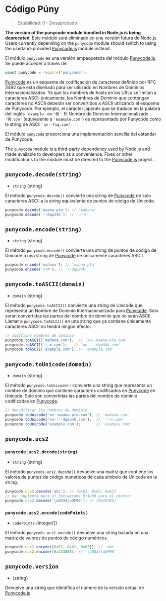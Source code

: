 # Código Púny
<!-- YAML
changes:
  - version: v7.0.0
    pr-url: https://github.com/nodejs/node/pull/7941
    description: Accessing this module will now emit a deprecation warning.
-->

<!--introduced_in=v0.10.0-->

> Estabilidad: 0 - Desaprobado

**The version of the punycode module bundled in Node.js is being deprecated**. Este módulo será eliminado en una versión futura de Node.js. Users currently depending on the `punycode` module should switch to using the userland-provided [Punycode.js](https://github.com/bestiejs/punycode.js) module instead.

El módulo `punycode` es una versión empaquetada del módulo [Punycode.js](https://github.com/bestiejs/punycode.js). Se puede acceder a través de:

```js
const punycode = require('punycode');
```

[Punycode](https://tools.ietf.org/html/rfc3492) es un esquema de codificación de caracteres definido por RFC 3492 que está diseñado para ser utilizado en Nombres de Dominios Internacionalizados. Ya que los nombres de hosts en los URLs se limitan a caracteres ASCII únicamente, los Nombres de Dominio que contengan caracteres no ASCII deberán ser convertidos a ASCII utilizando el esquema de Punycode. Por ejemplo, el carácter japonés que se traduce en la palabra del inglés `'example'` es `'例'`. El Nombre de Dominio Internacionalizado `'例.com'` (equivalente a `'example.com'`) es representado por Punycode como la string de ASCII `'xn--fsq.com'`.

El módulo `punycode` proporciona una implementación sencilla del estándar de Punycode.

The `punycode` module is a third-party dependency used by Node.js and made available to developers as a convenience. Fixes or other modifications to the module must be directed to the [Punycode.js](https://github.com/bestiejs/punycode.js) project.

## `punycode.decode(string)`
<!-- YAML
added: v0.5.1
-->

* `string` {string}

El método `punycode.decode()` convierte una string de [Punycode](https://tools.ietf.org/html/rfc3492) de solo caracteres ASCII a la string equivalente de puntos de código de Unicode.

```js
punycode.decode('maana-pta'); // 'mañana'
punycode.decode('--dqo34k'); // '☃-⌘'
```

## `punycode.encode(string)`
<!-- YAML
added: v0.5.1
-->

* `string` {string}

El método `punycode.encode()` convierte una string de puntos de código de Unicode a una string de [Punycode](https://tools.ietf.org/html/rfc3492) de únicamente caracteres ASCII.

```js
punycode.encode('mañana'); // 'maana-pta'
punycode.encode('☃-⌘'); // '--dqo34k'
```

## `punycode.toASCII(domain)`
<!-- YAML
added: v0.6.1
-->

* `domain` {string}

El método `punycode.toASCII()` convierte una string de Unicode que representa un Nombre de Dominio Internacionalizado para [Punycode](https://tools.ietf.org/html/rfc3492). Solo serán convertidas las partes del nombre de dominio que no sean ASCII. Llamar a `punycode.toASCII()` en una string que ya contiene únicamente caracteres ASCII no tendrá ningún efecto.

```js
// codificar nombres de dominio
punycode.toASCII('mañana.com');  // 'xn--maana-pta.com'
punycode.toASCII('☃-⌘.com');   // 'xn----dqo34k.com'
punycode.toASCII('example.com'); // 'example.com'
```

## `punycode.toUnicode(domain)`
<!-- YAML
added: v0.6.1
-->

* `domain` {string}

El método `punycode.toUnicode()` convierte una string que representa un nombre de dominio que contiene caracteres codificados en [Punycode](https://tools.ietf.org/html/rfc3492) en Unicode. Solo son convertidas las partes del nombre de dominio codificadas en [Punycode](https://tools.ietf.org/html/rfc3492).

```js
// decodificar los nombres de dominio
punycode.toUnicode('xn--maana-pta.com'); // 'mañana.com'
punycode.toUnicode('xn----dqo34k.com');  // '☃-⌘.com'
punycode.toUnicode('example.com');       // 'example.com'
```

## `punycode.ucs2`
<!-- YAML
added: v0.7.0
-->

### `punycode.ucs2.decode(string)`
<!-- YAML
added: v0.7.0
-->

* `string` {string}

El método `punycode.ucs2.decode()` devuelve una matriz que contiene los valores de puntos de código numéricos de cada símbolo de Unicode en la string.

```js
punycode.ucs2.decode('abc'); // [0x61, 0x62, 0x63]
// par suplente para el tetragrama U+1D30 para el centro:
punycode.ucs2.decode('\uD834\uDF06'); // [0x1D306]
```

### `punycode.ucs2.encode(codePoints)`
<!-- YAML
added: v0.7.0
-->

* `codePoints` {integer[]}

El método `punycode.ucs2.encode()` devuelve una string basada en una matriz de valores de puntos de código numéricos.

```js
punycode.ucs2.encode([0x61, 0x62, 0x63]); // 'abc'
punycode.ucs2.encode([0x1D306]); // '\uD834\uDF06'
```

## `punycode.version`
<!-- YAML
added: v0.6.1
-->

* {string}

Devuelve una string que identifica el número de la versión actual de [Punycode.js](https://github.com/bestiejs/punycode.js) .
